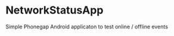 NetworkStatusApp
================

Simple Phonegap Android applicaton to test online / offline events
